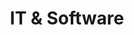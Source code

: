---
layout: classification
title: IT & Software
image: /img/previewimg.png
featured: true
applications: false
tags:
#  - abc
#  - cde
#  - xyz
classification_partners:
  - type: Classification Supporter
    list:
      - name: Mark of excellance
        img: /img/ritheme_rotary.png
      - name: Mark of excellance
        img: /img/rotary.png
      - name: Mark of excellance
        img: /img/rotaract.png
      - name: Mark of excellance
        img: /img/rotaract3190.png
  - type: Classification Partner
    list:
      - name: Mark of excellance
        img: /img/ritheme_rotary.png
description:
  Software Engineering
  Software engineering is a computing discipline involving the systematic application of engineering approaches to the development of software.
  Software engineers need to apply the best of their knowledge and skills to solve complex real world problems and make things easier for the rest of the world.

  Information Technology
  Information technology (IT) is the use of computers to store, retrieve, transmit, and manipulate data[1] or information. 
  IT is typically used within the context of business operations as opposed to personal or entertainment technologies.
  IT professionals learn to manage and assess data in quickest and easiest ways possible.
mentors:
  - name: Rtr.Rtn. Arun Teja Godavarthi
    company: Founder, MrProfessor
    img: /img/mentors/zeospec.jpg
    social:
      linkedin: https://www.linkedin.com/in/zeospec/
      twitter: https://twitter.com/ZeoSpec
      facebook: https://www.facebook.com/zeospec/
      instagram: https://www.instagram.com/ZeoSpec/
    introduction: Arun is a passionate Community Builder, Rotaractor, Entrepreneur, Open Source Advocate, Trainer, and loves exploring the uncharted paths.
---